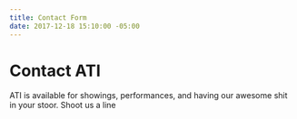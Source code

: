 ```yaml
---
title: Contact Form
date: 2017-12-18 15:10:00 -05:00
---
```


# Contact ATI

ATI is available for showings, performances, and having our awesome shit in your stoor. Shoot us a line
